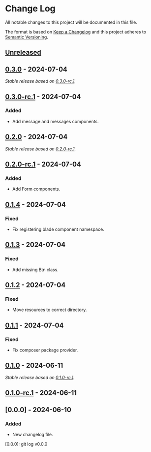 # Change Log
All notable changes to this project will be documented in this file.

The format is based on [Keep a Changelog](http://keepachangelog.com/)
and this project adheres to [Semantic Versioning](http://semver.org/).

## [Unreleased]

## [0.3.0] - 2024-07-04

_Stable release based on [0.3.0-rc.1]._

## [0.3.0-rc.1] - 2024-07-04

### Added

- Add message and messages components.

## [0.2.0] - 2024-07-04

_Stable release based on [0.2.0-rc.1]._

## [0.2.0-rc.1] - 2024-07-04

### Added

- Add Form components.

## [0.1.4] - 2024-07-04

### Fixed

- Fix registering blade component namespace.

## [0.1.3] - 2024-07-04

### Fixed

- Add missing Btn class.

## [0.1.2] - 2024-07-04

### Fixed

- Move resources to correct directory.

## [0.1.1] - 2024-07-04

### Fixed

- Fix composer package provider.

## [0.1.0] - 2024-06-11

_Stable release based on [0.1.0-rc.1]._

## [0.1.0-rc.1] - 2024-06-11

## [0.0.0] - 2024-06-10

### Added

- New changelog file.

[Unreleased]: https://https://github.com/internetguru/blade-components/compare/staging...dev
[0.3.0]: https://https://github.com/internetguru/blade-components/compare/v0.2.0...v0.3.0
[0.3.0-rc.1]: https://github.com/internetguru/blade-components/releases/tag/v0.2.0
[0.2.0]: https://https://github.com/internetguru/blade-components/compare/v0.1.4...v0.2.0
[0.2.0-rc.1]: https://github.com/internetguru/blade-components/releases/tag/v0.1.4
[0.1.4]: https://https://github.com/internetguru/blade-components/compare/v0.1.3...v0.1.4
[0.1.3]: https://https://github.com/internetguru/blade-components/compare/v0.1.2...v0.1.3
[0.1.2]: https://https://github.com/internetguru/blade-components/compare/v0.1.1...v0.1.2
[0.1.1]: https://https://github.com/internetguru/blade-components/compare/v0.1.0...v0.1.1
[0.1.0]: https://https://github.com/internetguru/blade-components/compare/v0.0.0...v0.1.0
[0.1.0-rc.1]: https://github.com/internetguru/blade-components/releases/tag/v0.0.0
[0.0.0]: git log v0.0.0
